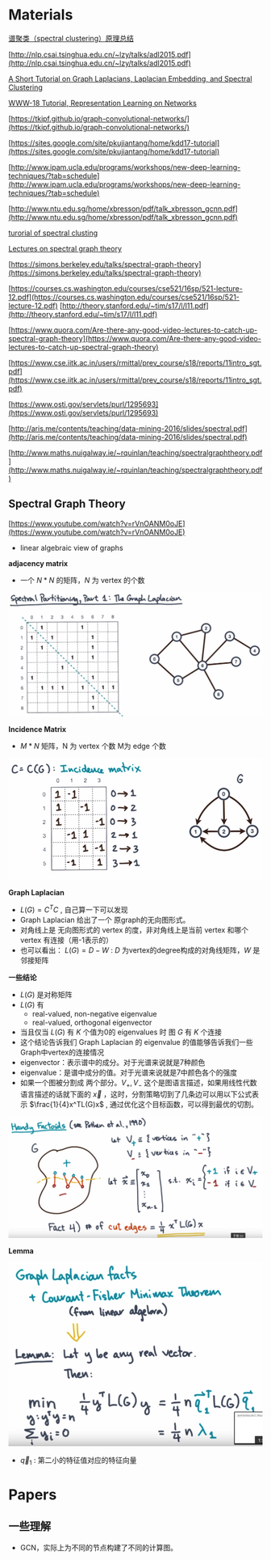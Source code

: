 # Materials

[谱聚类（spectral clustering）原理总结](https://www.cnblogs.com/pinard/p/6221564.html)

[http://nlp.csai.tsinghua.edu.cn/~lzy/talks/adl2015.pdf](http://nlp.csai.tsinghua.edu.cn/~lzy/talks/adl2015.pdf)

[A Short Tutorial on Graph Laplacians, Laplacian Embedding, and Spectral Clustering](https://csustan.csustan.edu/~tom/Clustering/GraphLaplacian-tutorial.pdf)



[WWW-18 Tutorial, Representation Learning on Networks](http://snap.stanford.edu/proj/embeddings-www/)



[https://tkipf.github.io/graph-convolutional-networks/](https://tkipf.github.io/graph-convolutional-networks/)

[https://sites.google.com/site/pkujiantang/home/kdd17-tutorial](https://sites.google.com/site/pkujiantang/home/kdd17-tutorial)

[http://www.ipam.ucla.edu/programs/workshops/new-deep-learning-techniques/?tab=schedule](http://www.ipam.ucla.edu/programs/workshops/new-deep-learning-techniques/?tab=schedule)

[http://www.ntu.edu.sg/home/xbresson/pdf/talk_xbresson_gcnn.pdf](http://www.ntu.edu.sg/home/xbresson/pdf/talk_xbresson_gcnn.pdf)


[turorial of spectral clusting](https://www.cs.cmu.edu/~aarti/Class/10701/readings/Luxburg06_TR.pdf)

[Lectures on spectral graph theory](http://120.52.51.19/www.math.ucsd.edu/~fan/cbms.pdf)


[https://simons.berkeley.edu/talks/spectral-graph-theory](https://simons.berkeley.edu/talks/spectral-graph-theory)

[https://courses.cs.washington.edu/courses/cse521/16sp/521-lecture-12.pdf](https://courses.cs.washington.edu/courses/cse521/16sp/521-lecture-12.pdf)
[http://theory.stanford.edu/~tim/s17/l/l11.pdf](http://theory.stanford.edu/~tim/s17/l/l11.pdf)

[https://www.quora.com/Are-there-any-good-video-lectures-to-catch-up-spectral-graph-theory](https://www.quora.com/Are-there-any-good-video-lectures-to-catch-up-spectral-graph-theory)

[https://www.cse.iitk.ac.in/users/rmittal/prev_course/s18/reports/11intro_sgt.pdf](https://www.cse.iitk.ac.in/users/rmittal/prev_course/s18/reports/11intro_sgt.pdf)

[https://www.osti.gov/servlets/purl/1295693](https://www.osti.gov/servlets/purl/1295693)

[http://aris.me/contents/teaching/data-mining-2016/slides/spectral.pdf](http://aris.me/contents/teaching/data-mining-2016/slides/spectral.pdf)

[http://www.maths.nuigalway.ie/~rquinlan/teaching/spectralgraphtheory.pdf](http://www.maths.nuigalway.ie/~rquinlan/teaching/spectralgraphtheory.pdf)

## Spectral Graph Theory

[https://www.youtube.com/watch?v=rVnOANM0oJE](https://www.youtube.com/watch?v=rVnOANM0oJE)

* linear algebraic view of graphs



**adjacency matrix**

* 一个 $N*N$ 的矩阵，$N$ 为 vertex 的个数

![](imgs/spectral-graph-1.png)



**Incidence Matrix**

* $M*N$ 矩阵，N 为 vertex 个数 M为 edge 个数

![](imgs/spectral-graph-2.png)

**Graph Laplacian**

* $L(G)=C^TC$ , 自己算一下可以发现
* Graph Laplacian 给出了一个 原graph的无向图形式。
* 对角线上是 无向图形式的 vertex 的度，非对角线上是当前 vertex 和哪个vertex 有连接（用-1表示的）
* 也可以看出： $L(G)=D-W$ : $D$ 为vertex的degree构成的对角线矩阵，$W$ 是邻接矩阵

**一些结论**

* $L(G)$ 是对称矩阵
* $L(G)$ 有 
  * real-valued, non-negative eigenvalue
  * real-valued, orthogonal eigenvector
*  当且仅当 $L(G)$ 有 $K$ 个值为0的 eigenvalues 时 图 $G$ 有 $K$ 个连接
  * 这个结论告诉我们 Graph Laplacian 的 eigenvalue 的值能够告诉我们一些Graph中vertex的连接情况
  * eigenvector：表示谱中的成分。对于光谱来说就是7种颜色
  * eigenvalue：是谱中成分的值。对于光谱来说就是7中颜色各个的强度
* 如果一个图被分割成 两个部分。$V_+, V_-$ 这个是图语言描述，如果用线性代数语言描述的话就下面的 $\overrightarrow x$ ，这时，分割策略切到了几条边可以用以下公式表示 $\frac{1}{4}x^TL(G)x$ , 通过优化这个目标函数，可以得到最优的切割。

![](imgs/spectral-graph-3.png)

**Lemma**

![](imgs/spectral-graph-4.png)

* $\overrightarrow q_1$ : 第二小的特征值对应的特征向量



# Papers





## 一些理解

* GCN，实际上为不同的节点构建了不同的计算图。
